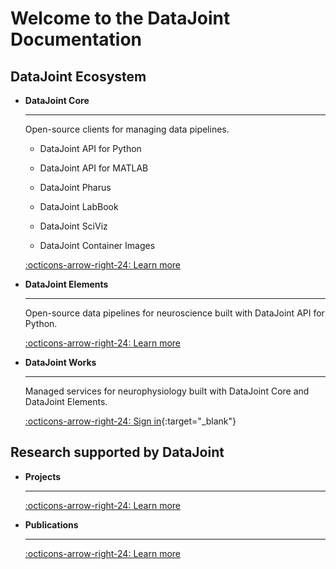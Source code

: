# Welcome to the DataJoint Documentation

<h2> DataJoint Ecosystem </h2>

<div class="grid cards" markdown>

-   **DataJoint Core**

     ---

     Open-source clients for managing data pipelines.

     - DataJoint API for Python

     - DataJoint API for MATLAB

     - DataJoint Pharus

     - DataJoint LabBook

     - DataJoint SciViz

     - DataJoint Container Images

     [:octicons-arrow-right-24: Learn more](./core/)
    
-   **DataJoint Elements**

     ---

     Open-source data pipelines for neuroscience built with DataJoint API for Python.

     [:octicons-arrow-right-24: Learn more](./elements/)

-   **DataJoint Works**

     ---

     Managed services for neurophysiology built with DataJoint Core and DataJoint Elements.

     [:octicons-arrow-right-24: Sign in](https://works.datajoint.com/){:target="_blank"}

</div>

<h2> Research supported by DataJoint </h2>

<div class="grid cards" markdown>

-   **Projects**

     ---

     [:octicons-arrow-right-24: Learn more](./projects/)

-   **Publications**

     ---

     [:octicons-arrow-right-24: Learn more](./publications/)

</div>
